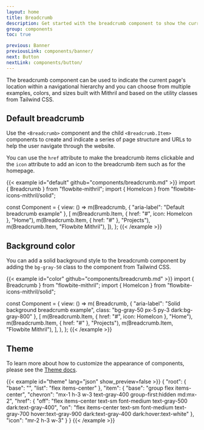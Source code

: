 ```yaml
---
layout: home
title: Breadcrumb
description: Get started with the breadcrumb component to show the current page location based on the URL structure using Mithril and Tailwind CSS
group: components
toc: true

previous: Banner
previousLink: components/banner/
next: Button
nextLink: components/button/
---
```


The breadcrumb component can be used to indicate the current page's location within a navigational hierarchy and you can choose from multiple examples, colors, and sizes built with Mithril and based on the utility classes from Tailwind CSS.

## Default breadcrumb

Use the `<Breadcrumb>` component and the child `<Breadcrumb.Item>` components to create and indicate a series of page structure and URLs to help the user navigate through the website.

You can use the `href` attribute to make the breadcrumb items clickable and the `icon` attribute to add an icon to the breadcrumb item such as for the homepage.

{{< example id="default" github="components/breadcrumb.md" >}}
import { Breadcrumb } from "flowbite-mithril";
import { HomeIcon } from "flowbite-icons-mithril/solid";

const Component = {
  view: () =>
    m(Breadcrumb, { "aria-label": "Default breadcrumb example" }, [
      m(Breadcrumb.Item, { href: "#", icon: HomeIcon }, "Home"),
      m(Breadcrumb.Item, { href: "#" }, "Projects"),
      m(Breadcrumb.Item, "Flowbite Mithril"),
    ]),
};
{{< /example >}}

## Background color

You can add a solid background style to the breadcrumb component by adding the `bg-gray-50` class to the component from Tailwind CSS.

{{< example id="color" github="components/breadcrumb.md" >}}
import { Breadcrumb } from "flowbite-mithril";
import { HomeIcon } from "flowbite-icons-mithril/solid";

const Component = {
  view: () =>
    m(
      Breadcrumb,
      { "aria-label": "Solid background breadcrumb example", class: "bg-gray-50 px-5 py-3 dark:bg-gray-800" },
      [
        m(Breadcrumb.Item, { href: "#", icon: HomeIcon }, "Home"),
        m(Breadcrumb.Item, { href: "#" }, "Projects"),
        m(Breadcrumb.Item, "Flowbite Mithril"),
      ],
    ),
};
{{< /example >}}

## Theme

To learn more about how to customize the appearance of components, please see the [Theme docs](https://alexferl.github.io/flowbite-mithril/customize/theme/).

{{< example id="theme" lang="json" show_preview=false >}}
{
  "root": {
    "base": "",
    "list": "flex items-center"
  },
  "item": {
    "base": "group flex items-center",
    "chevron": "mx-1 h-3 w-3 text-gray-400 group-first:hidden md:mx-2",
    "href": {
      "off": "flex items-center text-sm font-medium text-gray-500 dark:text-gray-400",
      "on": "flex items-center text-sm font-medium text-gray-700 hover:text-gray-900 dark:text-gray-400 dark:hover:text-white"
    },
    "icon": "mr-2 h-3 w-3"
  }
}
{{< /example >}}
